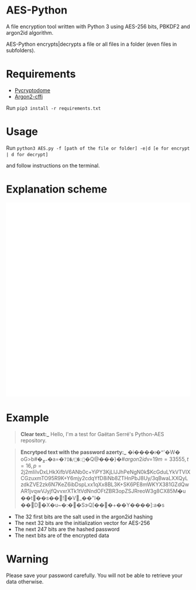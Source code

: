 # AES-Python
A file encryption tool written with Python 3 using AES-256 bits, PBKDF2 and argon2id algorithm. 

AES-Python encrypts|decrypts a file or all files in a folder (even files in subfolders).

# Requirements
- [Pycryptodome](https://pycryptodome.readthedocs.io/en/latest/)
- [Argon2-cffi](https://pypi.org/project/argon2-cffi/)

Run `pip3 install -r requirements.txt`

# Usage
Run `python3 AES.py -f [path of the file or folder] -e|d [e for encrypt | d for decrypt]`

and follow instructions on the terminal.

# Explanation scheme
![](Images/scheme.gif)

# Example
> **Clear text:_**  Hello, I'm a test for Gaëtan Serré's Python-AES repository.

> **Encrytped text with the password azerty:_** �i����ı�^'�W�
oG>b#�ܨ˔�a=�`7I�/�:`�Q@���}�#$argon2id$v=19$m=33555,t=16,p=2$j2mIiIvDxLHkXifbV6ANb0c+YiPY3KjLlJJhPeNgN0k$KcGduLYkVTVIXCGzuxmTO95R9K+Y6mjy2cdqYfD8iNb8ZTHnPbJ8Uy/3qBwaLXXQyLzdkZVE2zk6N7KeZ6ibDspLxx1qXx8BL3K+SK6PE8mWKYX381GZdQwAR1jvqwVJyjfQvvxrXTk1tVdNndOFtZBR3opZSJRreoW3g8CX85M�u��t��s��!�V_��"I�
��D�X�u~�:��SɝQ[���+��Y����]:a�s

- The 32 first bits are the salt used in the argon2id hashing
- The next 32 bits are the initialization vector for AES-256
- The next 247 bits are the hashed password
- The next bits are of the encrypted data



# Warning
Please save your password carefully. You will not be able to retrieve your data otherwise.
